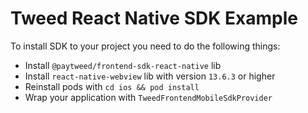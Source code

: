 # Tweed React Native SDK Example 

To install SDK to your project you need to do the following things:
- Install `@paytweed/frontend-sdk-react-native` lib
- Install `react-native-webview` lib with version `13.6.3` or higher
- Reinstall pods with `cd ios && pod install`
- Wrap your application with `TweedFrontendMobileSdkProvider`
  

